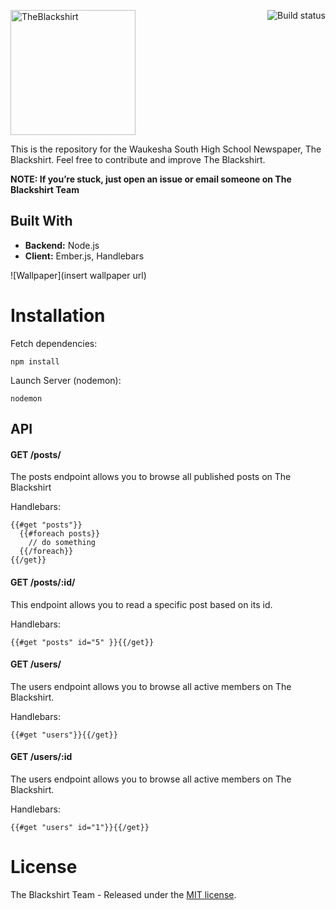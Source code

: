<a href="www.theblackshirt.org"><img src="https://pbs.twimg.com/profile_images/932303260286779392/1U0azsl2_400x400.jpg" alt="TheBlackshirt" width="200px;"/></a>
<a href="https://travis-ci.org/WSPgC/theblackshirt"><img align="right" src="https://travis-ci.org/WSPgC/theblackshirt.svg?branch=master" alt="Build status" /></a>

This is the repository for the Waukesha South High School Newspaper, The Blackshirt.
Feel free to contribute and improve The Blackshirt.

**NOTE: If you’re stuck, just open an issue or email someone on The Blackshirt Team**

## Built With
  - <strong>Backend:</strong> Node.js
  - <strong>Client:</strong> Ember.js, Handlebars

![Wallpaper](insert wallpaper url)

# Installation

Fetch dependencies:

    npm install

Launch Server (nodemon):

    nodemon
    
## API

#### GET /posts/
The posts endpoint allows you to browse all published posts on The Blackshirt

Handlebars:

    {{#get "posts"}}
      {{#foreach posts}}
        // do something
      {{/foreach}}
    {{/get}}
    
#### GET /posts/:id/
This endpoint allows you to read a specific post based on its id.

Handlebars:

    {{#get "posts" id="5" }}{{/get}}
    
#### GET /users/
The users endpoint allows you to browse all active members on The Blackshirt.

Handlebars:

    {{#get "users"}}{{/get}}
    
#### GET /users/:id
The users endpoint allows you to browse all active members on The Blackshirt.

Handlebars:

    {{#get "users" id="1"}}{{/get}}
    

# License

The Blackshirt Team - Released under the [MIT license](LICENSE).

